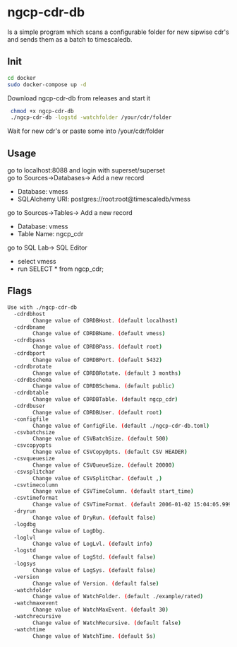 # ngcp-cdr-db
Is a simple program which scans a configurable folder for new sipwise cdr's and sends them as a batch to timescaledb.

## Init
```bash
cd docker  
sudo docker-compose up -d  
```
Download ngcp-cdr-db from releases and start it
```bash
 chmod +x ngcp-cdr-db
 ./ngcp-cdr-db -logstd -watchfolder /your/cdr/folder
```

Wait for new cdr's or paste some into /your/cdr/folder

## Usage
go to localhost:8088 and login with superset/superset  
go to Sources->Databases-> Add a new record  
* Database: vmess  
* SQLAlchemy URI: postgres://root:root@timescaledb/vmess

go to Sources->Tables-> Add a new record
* Database: vmess
* Table Name: ngcp_cdr

go to SQL Lab-> SQL Editor
* select vmess
* run SELECT * from ngcp_cdr;

## Flags
```bash
Use with ./ngcp-cdr-db
  -cdrdbhost
        Change value of CDRDBHost. (default localhost)
  -cdrdbname
        Change value of CDRDBName. (default vmess)
  -cdrdbpass
        Change value of CDRDBPass. (default root)
  -cdrdbport
        Change value of CDRDBPort. (default 5432)
  -cdrdbrotate
        Change value of CDRDBRotate. (default 3 months)
  -cdrdbschema
        Change value of CDRDBSchema. (default public)
  -cdrdbtable
        Change value of CDRDBTable. (default ngcp_cdr)
  -cdrdbuser
        Change value of CDRDBUser. (default root)
  -configfile
        Change value of ConfigFile. (default ./ngcp-cdr-db.toml)
  -csvbatchsize
        Change value of CSVBatchSize. (default 500)
  -csvcopyopts
        Change value of CSVCopyOpts. (default CSV HEADER)
  -csvqueuesize
        Change value of CSVQueueSize. (default 20000)
  -csvsplitchar
        Change value of CSVSplitChar. (default ,)
  -csvtimecolumn
        Change value of CSVTimeColumn. (default start_time)
  -csvtimeformat
        Change value of CSVTimeFormat. (default 2006-01-02 15:04:05.999)
  -dryrun
        Change value of DryRun. (default false)
  -logdbg
        Change value of LogDbg.
  -loglvl
        Change value of LogLvl. (default info)
  -logstd
        Change value of LogStd. (default false)
  -logsys
        Change value of LogSys. (default false)
  -version
        Change value of Version. (default false)
  -watchfolder
        Change value of WatchFolder. (default ./example/rated)
  -watchmaxevent
        Change value of WatchMaxEvent. (default 30)
  -watchrecursive
        Change value of WatchRecursive. (default false)
  -watchtime
        Change value of WatchTime. (default 5s)

```